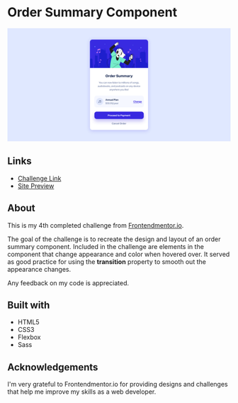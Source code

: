# Order Summary Component
![](./images/solution-screenshot.png)

## Links
- [Challenge Link](https://www.frontendmentor.io/challenges/order-summary-component-QlPmajDUj)
- [Site Preview](https://robinjmm-order-summary.netlify.app/)

## About
This is my 4th completed challenge from [Frontendmentor.io](https://frontendmentor.io).

The goal of the challenge is to recreate the design and layout of an order summary component. Included in the challenge are elements in the component that change appearance and color when hovered over. It served as good practice for using the **transition** property to smooth out the appearance changes.

Any feedback on my code is appreciated.

## Built with
- HTML5
- CSS3
- Flexbox
- Sass

## Acknowledgements
I'm very grateful to Frontendmentor.io for providing designs and challenges that help me improve my skills as a web developer.